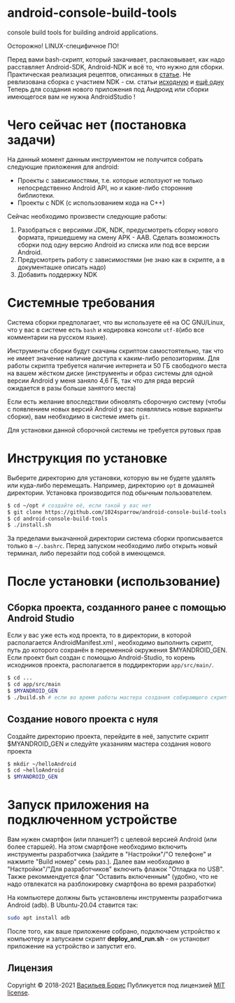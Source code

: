 # android-console-build-tools
console build tools for building android applications.

Осторожно! LINUX-специфичное ПО!	

Перед вами bash-скрипт, который закачивает, распаковывает, как надо расставляет Android-SDK, Android-NDK и всё то, что нужно для сборки.
Практическая реализация рецептов, описанных в [статье](https://www.hanshq.net/command-line-android.html). Не ревлизована сборка с участием NDK - см. статьи [исходную](https://www.hanshq.net/command-line-android.html) и [ещё одну](https://www.hanshq.net/othello.html)
Теперь для создания нового приложения под Андроид или сборки имеющегося вам не нужна AndroidStudio !

# Чего сейчас нет (постановка задачи)

На данный момент данным инструментом не получится собрать следующие приложения для android:

* Проекты с зависимостями, т.е. которые исползуют не только непосредственно Android API, но и какие-либо сторонние библиотеки.
* Проекты с NDK (с использованием кода на C++)

Сейчас необходимо произвести следующие работы:

1. Разобраться с версиями JDK, NDK, предусмотреть сборку нового формата, пришедшему на смену APK - AAB. Сделать возможность сборки под одну версию Android из списка или под все версии Android.
2. Предусмотреть работу с зависимостями (не знаю как в скрипте, а в документашке описать надо)
3. Добавить поддержку NDK

# Системные требования
Система сборки предполагает, что вы используете её на ОС GNU/Linux, что у вас в системе есть ```bash``` и кодировка консоли ```utf-8```(ибо все комментарии на русском языке).

Инструменты сборки будут скачаны скриптом самостоятельно, так что не имеет значение наличие доступа к каким-либо репозиториям. Для работы скрипта требуется наличие интернета и 50 ГБ свободного места на вашем жёстком диске (инструменты и образ системы для одной версии Android у меня заняло 4,6 ГБ, так что для ряда версий ожидается в разы больше занятого места)

Если есть желание впоследствии обновлять сборочную систему (чтобы с появлением новых версий Android у вас появлялись новые варианты сборки), вам необходимо в системе иметь ```git```.

Для установки данной сборочной системы не требуется рутовых прав

# Инструкция по установке

Выберите директорию для установки, которую вы не будете удалять или куда-либо перемещать. Например, директорию ```opt``` в домашней директории. Установка производится под обычным пользователем.
```bash
$ cd ~/opt # создайте её, если такой у вас нет
$ git clone https://github.com/1024sparrow/android-console-build-tools.git
$ cd android-console-build-tools
$ ./install.sh
```
За пределами выкачанной директории система сборки прописывается только в ```~/.bashrc```. Перед запуском необходимо либо открыть новый терминал, либо перезайти под собой в имеющемся.

# После установки (использование)

## Сборка проекта, созданного ранее с помощью Android Studio

Если у вас уже есть код проекта, то в директории, в которой располагается AndroidManifest.xml , необходимо выполнить скрипт, путь до которого сохранён в переменной окружения $MYANDROID_GEN. Если проект был создан с помощью Android-Studio, то корень исходников проекта, располагается в поддиректории ```app/src/main/```.
```bash
$ cd ...
$ cd app/src/main
$ $MYANDROID_GEN
$ ./build.sh # если во время работы мастера создания собирающего скрипта вы оставили название сборочного скрипта по умолчанию
```

## Создание нового проекта с нуля

Создайте директорию проекта, перейдите в неё, запустите скрипт $MYANDROID_GEN и следуйте указаниям мастера создания нового проекта

```bash
$ mkdir ~/helloAndroid
$ cd ~helloAndroid
$ $MYANDROID_GEN
```

# Запуск приложения на подключенном устройстве

Вам нужен смартфон (или планшет?) с целевой версией Android (или более старшей). 
На этом смартфоне необходимо включить инструменты разработчика (зайдите в "Настройки"/"О телефоне" и нажмите "Build номер" семь раз.). 
Далее вам необходимо в "Настройки"/"Для разработчиков" включить флажок "Отладка по USB". Также рекоммендуется флаг "Оставить включенным" (удобно, что не надо отвлекатся на разблокировку смартфона во время разработки)

На компьютере должны быть установлены инструменты разработчика Android (adb).
В Ubuntu-20.04 ставится так:
```bash
sudo apt install adb
```

После того, как ваше приложение собрано, подключаем устройство к компьютеру и запускаем скрипт **deploy_and_run.sh** - он установит приложение на устройство и запустит его.

## Лицензия

Copyright © 2018-2021 [Васильев Борис](https://github.com/1024sparrow)
Публикуется под лицензией [MIT license](https://github.com/1024sparrow/android-console-build-tools/blob/master/LICENSE).
